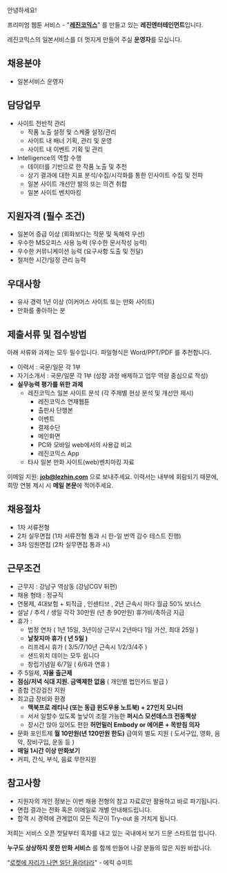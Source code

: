 안녕하세요!

프리미엄 웹툰 서비스 - "**[레진코믹스](http://www.lezhin.com)**" 를 만들고 있는 **레진엔터테인먼트**입니다.

레진코믹스의 일본서비스를 더 멋지게 만들어 주실 **운영자**를 모십니다.  	
 

## 채용분야 

- 일본서비스 운영자 


## 담당업무

- 사이트 전반적 관리
  - 작품 노출 설정 및 스케줄 설정/관리
  - 사이트 내 배너 기획, 관리 및 운영 
  - 사이트 내 이벤트 기획 및 관리 
- Intelligence의 역할 수행
  - 데이터를 기반으로 한 작품 노출 및 추천
  - 상기 결과에 대한 지표 분석/수집/시각화를 통한 인사이트 수집 및 전파
  - 일본 사이트 개선안 발의 또는 의견 취합
  - 일본 사이트 벤치마킹


## 지원자격 (필수 조건)

- 일본어 증급 이상 (회화보다는 작문 및 독해력 우선)
- 우수한 MS오피스 사용 능력 (우수한 문서작성 능력)
- 우수한 커뮤니케이션 능력 (요구사항 도출 및 전달)
- 철저한 시간/일정 관리 능력 


## 우대사항

- 유사 경력 1년 이상 (이커머스 사이트 또는 만화 사이트)
- 만화를 좋아하는 분


## 제출서류 및 접수방법

아래 서류와 과제는 모두 필수입니다. 파일형식은 Word/PPT/PDF 를 추천합니다.

- 이력서 : 국문/일문 각 1부
- 자기소개서 : 국문/일문 각 1부 (성장 과정 배제하고 업무 역량 중심으로 작성)
- **실무능력 평가를 위한 과제**
  - 레진코믹스 일본 사이트 분석 (각 주제별 현상 분석 및 개선안 제시)
    - 레진코믹스 연재웹툰
    - 출판사 단행본
    - 이벤트 
    - 결제수단
    - 메인화면
    - PC와 모바일 web에서의 사용감 비교 
    - 레진코믹스 App
  - 타사 일본 만화 사이트(web)벤치마킹 자료 

	
이메일 지원: **job@lezhin.com** 으로 보내주세요.
이력서는 내부에 회람되기 때문에, 희망 연봉 제시 시 **메일 본문**에 적어주세요.

## 채용절차 

- 1차 서류전형
- 2차 실무면접 (1차 서류전형 통과 시 한-일 번역 감수 테스트 진행)
- 3차 임원면접 (2차 실무면접 통과 시)

## 근무조건

- 근무지 : 강남구 역삼동 (강남CGV 뒤편)
- 채용 형태 : 정규직
- 연봉제, 4대보험 + 퇴직금 , 인센티브 , 2년 근속시 마다 월급 50% 보너스
- 설날 / 추석 / 생일 각각 30만원 (년 총 90만원) 휴가비/축하금 지급
- 휴가 : 
  - 법정 연차 ( 1년 15일, 3년이상 근무시 2년마다 1일 가산, 최대 25일 )
  - **날찾지마 휴가 ( 년 5일 )**
  - 리프레시 휴가 ( 3/5/7/10년 근속시 1/2/3/4주 )
  - 샌드위치 데이는 모두 쉽니다
  - 창립기념일 6/7일 ( 6/6과 연휴 )
- 주 5일제, **자율 출근제**
- **점심/저녁 식대 지원. 금액제한 없음** ( 개인별 법인카드 발급 )
- 종합 건강검진 지원
- 최고급 장비와 환경
  - **맥북프로 레티나 (또는 동급 윈도우용 노트북) + 27인치 모니터** 
  - 서서 일할수 있도록 높낮이 조절 가능한 **퍼시스 모션데스크 전동책상** 
  - 장시간 앉아 있어도 편한 **허먼밀러 Embody or 에어론 + 목받침 의자**
- 문화 포인트제 **월 10만원(년 120만원 한도)** 급여외 별도 지원 ( 도서구입, 영화, 음악, 장비구입, 운동 등 )
- **매일 1시간 이상 만화보기**
- 커피, 간식, 부식, 음료 무한지원


## 참고사항

- 지원자의 개인 정보는 이번 채용 전형의 참고 자료로만 활용하고 바로 파기됩니다.
- 면접 결과는 전화 혹은 이메일로 개별 안내해드립니다.
- 합격 시 경력에 관계없이 모든 직군이 Try-out 을 거치게 됩니다. 


저희는 서비스 오픈 첫달부터 흑자를 내고 있는 국내에서 보기 드문 스타트업 입니다.

**누구도 상상하지 못한 만화 서비스** 를 함께 만들어 나갈 분들의 많은 지원 바랍니다.

“[로켓에 자리가 나면 일단 올라타라](http://estima.wordpress.com/2012/05/28/sheryl/)" - 에릭 슈미트